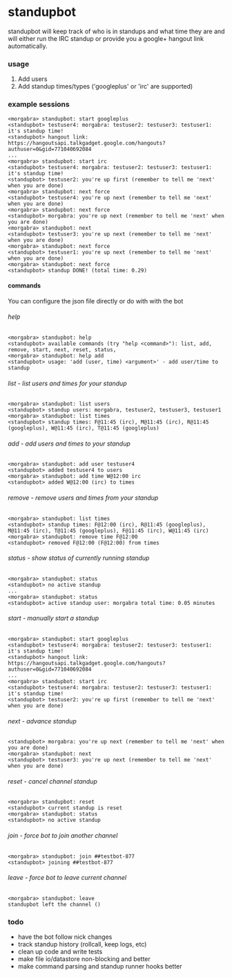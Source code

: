 standupbot
==========

standupbot will keep track of who is in standups and what time they are and will either run the IRC standup or provide you a google+ hangout link automatically.

### usage

1. Add users
2. Add standup times/types ('googleplus' or 'irc' are supported)

### example sessions
    <morgabra> standupbot: start googleplus
    <standupbot> testuser4: morgabra: testuser2: testuser3: testuser1: it's standup time!
    <standupbot> hangout link: https://hangoutsapi.talkgadget.google.com/hangouts?authuser=0&gid=771040692084
    ...
    <morgabra> standupbot: start irc
    <standupbot> testuser4: morgabra: testuser2: testuser3: testuser1: it's standup time!
    <standupbot> testuser2: you're up first (remember to tell me 'next' when you are done)
    <morgabra> standupbot: next force
    <standupbot> testuser4: you're up next (remember to tell me 'next' when you are done)
    <morgabra> standupbot: next force
    <standupbot> morgabra: you're up next (remember to tell me 'next' when you are done)
    <morgabra> standupbot: next
    <standupbot> testuser3: you're up next (remember to tell me 'next' when you are done)
    <morgabra> standupbot: next force
    <standupbot> testuser1: you're up next (remember to tell me 'next' when you are done)
    <morgabra> standupbot: next force
    <standupbot> standup DONE! (total time: 0.29)

#### commands
You can configure the json file directly or do with with the bot

###### help
    <morgabra> standupbot: help
    <standupbot> available commands (try "help <command>"): list, add, remove, start, next, reset, status,
    <morgabra> standupbot: help add
    <standupbot> usage: 'add (user, time) <argument>' - add user/time to standup


###### list - list users and times for your standup
    <morgabra> standupbot: list users
    <standupbot> standup users: morgabra, testuser2, testuser3, testuser1
    <morgabra> standupbot: list times
    <standupbot> standup times: F@11:45 (irc), M@11:45 (irc), R@11:45 (googleplus), W@11:45 (irc), T@11:45 (googleplus)


###### add - add users and times to your standup
    <morgabra> standupbot: add user testuser4
    <standupbot> added testuser4 to users
    <morgabra> standupbot: add time W@12:00 irc
    <standupbot> added W@12:00 (irc) to times

###### remove - remove users and times from your standup
    <morgabra> standupbot: list times
    <standupbot> standup times: F@12:00 (irc), R@11:45 (googleplus), M@11:45 (irc), T@11:45 (googleplus), F@11:45 (irc), W@11:45 (irc)
    <morgabra> standupbot: remove time F@12:00
    <standupbot> removed F@12:00 (F@12:00) from times

###### status - show status of currently running standup
    <morgabra> standupbot: status
    <standupbot> no active standup
    ...
    <morgabra> standupbot: status
    <standupbot> active standup user: morgabra total time: 0.05 minutes

###### start - manually start a standup
    <morgabra> standupbot: start googleplus
    <standupbot> testuser4: morgabra: testuser2: testuser3: testuser1: it's standup time!
    <standupbot> hangout link: https://hangoutsapi.talkgadget.google.com/hangouts?authuser=0&gid=771040692084
    ...
    <morgabra> standupbot: start irc
    <standupbot> testuser4: morgabra: testuser2: testuser3: testuser1: it's standup time!
    <standupbot> testuser2: you're up first (remember to tell me 'next' when you are done)

###### next - advance standup
    <standupbot> morgabra: you're up next (remember to tell me 'next' when you are done)
    <morgabra> standupbot: next
    <standupbot> testuser3: you're up next (remember to tell me 'next' when you are done)

###### reset - cancel channel standup
    <morgabra> standupbot: reset
    <standupbot> current standup is reset
    <morgabra> standupbot: status
    <standupbot> no active standup

###### join - force bot to join another channel
    <morgabra> standupbot: join ##testbot-877
    <standupbot> joining ##testbot-877

###### leave - force bot to leave current channel
    <morgabra> standupbot: leave
    standupbot left the channel ()

### todo

* have the bot follow nick changes
* track standup history (rollcall, keep logs, etc)
* clean up code and write tests
* make file io/datastore non-blocking and better
* make command parsing and standup runner hooks better